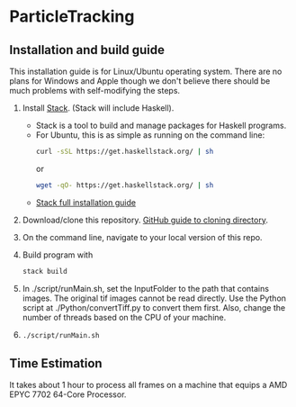 # ParticleTracking


## Installation and build guide
This installation guide is for Linux/Ubuntu operating system. There are no plans for Windows and Apple though we don't believe there should be much problems with self-modifying the steps.
1. Install <a href="https://docs.haskellstack.org/en/stable/README/#how-to-install>">Stack</a>. (Stack will include Haskell). 
   - Stack is a tool to build and manage packages for Haskell programs.
   * For Ubuntu, this is as simple as running on the command line: 
     ```bash
     curl -sSL https://get.haskellstack.org/ | sh
     ```
     or
     ```bash
     wget -qO- https://get.haskellstack.org/ | sh
     ```
   * <a href="https://docs.haskellstack.org/en/stable/install_and_upgrade/">Stack full installation guide</a>


2. Download/clone this repository. <a href="https://help.github.com/en/articles/cloning-a-repository">GitHub guide to cloning directory</a>.

3. On the command line, navigate to your local version of this repo.

4. Build program with 
   ```bash
   stack build
   ```
5. In ./script/runMain.sh, set the InputFolder to the path that contains images. The original tif images cannot be read directly. Use the Python script at ./Python/convertTiff.py to convert them first. Also, change the number of threads based on the CPU of your machine.

5. ```bash
   ./script/runMain.sh
   ```

## Time Estimation

It takes about 1 hour to process all frames on a machine that equips a AMD EPYC 7702 64-Core Processor. 
